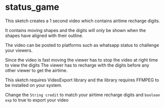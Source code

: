 # status_game

This sketch creates a 1 second video which contains airtime recharge digits.

It contains moving shapes and the digits will only be shown when the shapes have aligned with their outline.

The video can be posted to platforms such as whatsapp status to challenge your viewers.

Since the video is fast moving the viewer has to stop the video at right time to view the digits
The viewer has to recharge with the digits before any other viewer to get the airtime.


This sketch requires VideoExport library and the library requires FFMPEG to be installed on your system.

Change the `String credit` to match your airtime recharge digits and `boolean exp` to true to export your video
